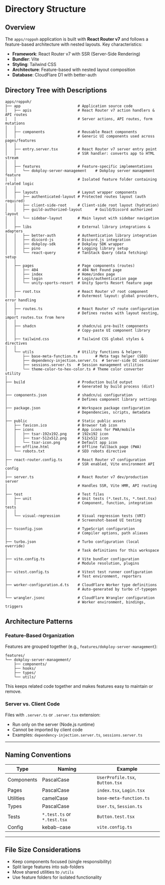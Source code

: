 # Directory Structure

## Overview

The `apps/roppoh` application is built with **React Router v7** and follows a feature-based architecture with nested layouts. Key characteristics:

- **Framework**: React Router v7 with SSR (Server-Side Rendering)
- **Bundler**: Vite
- **Styling**: Tailwind CSS
- **Architecture**: Feature-based with nested layout composition
- **Database**: CloudFlare D1 with better-auth

## Directory Tree with Descriptions

```text
apps/roppoh/
├── app                          # Application source code
│   ├── apis                     # React Router v7 action handlers & API routes
│   │                            # Server actions, API routes, form mutations
│   │
│   ├── components               # Reusable React components
│   │                            # Generic UI components used across pages/features
│   │
│   ├── entry.server.tsx         # React Router v7 server entry point
│   │                            # SSR handler: converts app to HTML stream
│   │
│   ├── features                 # Feature-specific implementations
│   │   └── dokploy-server-management    # Dokploy server management feature
│   │                            # Isolated feature folder containing related logic
│   │
│   ├── layouts                  # Layout wrapper components
│   │   ├── authenticated-layout # Protected routes layout (auth required)
│   │   ├── client-side-root     # Client-side root layout (hydration)
│   │   ├── guild-authorized-layout      # Guild/Discord authorized layout
│   │   └── sidebar-layout       # Main layout with sidebar navigation
│   │
│   ├── libs                     # External library integrations & adapters
│   │   ├── better-auth          # Authentication library integration
│   │   ├── discord-js           # Discord.js integration
│   │   ├── dokploy-sdk          # Dokploy SDK wrapper
│   │   ├── pino                 # Logging library setup
│   │   └── react-query          # TanStack Query (data fetching) setup
│   │
│   ├── pages                    # Page components (routes)
│   │   ├── 404                  # 404 Not Found page
│   │   ├── index                # Home/index page
│   │   ├── login                # Login/authentication page
│   │   └── unity-sports-resort  # Unity Sports Resort feature page
│   │
│   ├── root.tsx                 # React Router v7 root component
│   │                            # Outermost layout: global providers, error handling
│   │
│   ├── routes.ts                # React Router v7 route configuration
│   │                            # Defines routes with layout nesting, import routes.tsx from here
│   │
│   ├── shadcn                   # shadcn/ui pre-built components
│   │                            # Copy-paste UI component library
│   │
│   ├── tailwind.css             # Tailwind CSS global styles & directives
│   │
│   └── utils                    # Utility functions & helpers
│       ├── base-meta-function.ts        # Meta tags helper (SEO)
│       ├── dependency-injection.server.ts  # Server-side DI container
│       ├── sessions.server.ts   # Session management utilities
│       └── theme-color-to-hex-color.ts # Theme color converter utility
│
├── build                        # Production build output
│                                # Generated by build process (dist)
│
├── components.json              # shadcn/ui configuration
│                                # Defines component library settings
│
├── package.json                 # Workspace package configuration
│                                # Dependencies, scripts, metadata
│
├── public                       # Static public assets
│   ├── favicon.ico              # Browser tab icon
│   ├── icons                    # App icons for PWA/mobile
│   │   ├── tsar-192x192.png     # 192x192 icon
│   │   ├── tsar-512x512.png     # 512x512 icon
│   │   └── tsar-icon.png        # Default app icon
│   ├── offline.html             # Offline fallback page (PWA)
│   └── robots.txt               # SEO robots directive
│
├── react-router.config.ts       # React Router v7 configuration
│                                # SSR enabled, Vite environment API config
│
├── server.ts                    # React Router v7 dev/production server
│                                # Handles SSR, Vite HMR, API routing
│
├── test                         # Test files
│   ├── unit                     # Unit tests (*.test.ts, *.test.tsx)
│   │                            # Component, function, integration tests
│   │
│   └── visual-regression        # Visual regression tests (VRT)
│                                # Screenshot-based UI testing
│
├── tsconfig.json                # TypeScript configuration
│                                # Compiler options, path aliases
│
├── turbo.json                   # Turbo configuration (local override)
│                                # Task definitions for this workspace
│
├── vite.config.ts               # Vite bundler configuration
│                                # Module resolution, plugins
│
├── vitest.config.ts             # Vitest test runner configuration
│                                # Test environment, reporters
│
├── worker-configuration.d.ts    # CloudFlare Worker type definitions
│                                # Auto-generated by turbo cf-typegen
│
└── wrangler.jsonc               # CloudFlare Wrangler configuration
                                 # Worker environment, bindings, triggers
```

## Architecture Patterns

### Feature-Based Organization

Features are grouped together (e.g., `features/dokploy-server-management`):

```text
features/
└── dokploy-server-management/
    ├── components/
    ├── hooks/
    ├── types/
    └── utils/
```

This keeps related code together and makes features easy to maintain or remove.

### Server vs. Client Code

Files with `.server.ts` or `.server.tsx` extension:

- Run only on the server (Node.js runtime)
- Cannot be imported by client code
- Examples: `dependency-injection.server.ts`, `sessions.server.ts`

---

## Naming Conventions

| Type       | Naming                      | Example                         |
| ---------- | --------------------------- | ------------------------------- |
| Components | PascalCase                  | `UserProfile.tsx`, `Button.tsx` |
| Pages      | PascalCase                  | `index.tsx`, `Login.tsx`        |
| Utilities  | camelCase                   | `base-meta-function.ts`         |
| Types      | PascalCase                  | `User.ts`, `Session.ts`         |
| Tests      | `*.test.ts` or `*.test.tsx` | `Button.test.tsx`               |
| Config     | kebab-case                  | `vite.config.ts`                |

---

## File Size Considerations

- Keep components focused (single responsibility)
- Split large features into sub-folders
- Move shared utilities to `/utils`
- Use feature folders for isolated functionality
